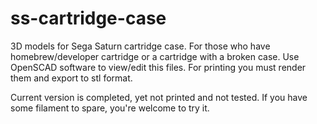 # ss-cartridge-case
3D models for Sega Saturn cartridge case. For those who have homebrew/developer cartridge or a cartridge with a broken case.
Use OpenSCAD software to view/edit this files. For printing you must render them and export to stl format.

Current version is completed, yet not printed and not tested. If you have some filament to spare, you're welcome to try it.